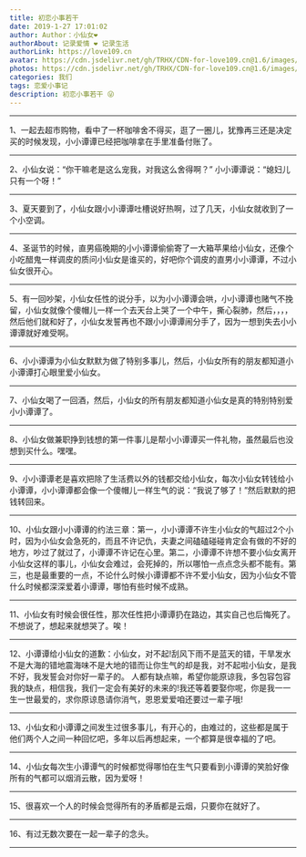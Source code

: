 ```yaml
---
title: 初恋小事若干
date: 2019-1-27 17:01:02
author: Author：小仙女❤️
authorAbout: 记录爱情 ❤️ 记录生活
authorLink: https://love109.cn
avatar: https://cdn.jsdelivr.net/gh/TRHX/CDN-for-love109.cn@1.6/images/custom/love109.jpg
photos: https://cdn.jsdelivr.net/gh/TRHX/CDN-for-love109.cn@1.6/images/article/article03.webp
categories: 我们
tags: 恋爱小事记
description: 初恋小事若干 😜
---
```


---

1、一起去超市购物，看中了一杯咖啡舍不得买，逛了一圈儿，犹豫再三还是决定买的时候发现，小小谭谭已经把咖啡拿在手里准备付账了。

---

2、小仙女说：“你干嘛老是这么宠我，对我这么舍得啊？” 小小谭谭说：“媳妇儿只有一个呀！”

---

3、夏天要到了，小仙女跟小小谭谭吐槽说好热啊，过了几天，小仙女就收到了一个小空调。

---

4、圣诞节的时候，直男癌晚期的小小谭谭偷偷寄了一大箱苹果给小仙女，还像个小吃醋鬼一样调皮的质问小仙女是谁买的，好吧你个调皮的直男小小谭谭，不过小仙女很开心。

---

5、有一回吵架，小仙女任性的说分手，以为小小谭谭会哄，小小谭谭也赌气不挽留，小仙女就像个傻帽儿一样一个去天台上哭了一个中午，撕心裂肺，然后，，，，然后他们就和好了，小仙女发誓再也不跟小小谭谭闹分手了，因为一想到失去小小谭谭就好难受啊。

---

6、小小谭谭为小仙女默默为做了特别多事儿，然后，小仙女所有的朋友都知道小小谭谭打心眼里爱小仙女。

---

7、小仙女喝了一回酒，然后，小仙女的所有朋友都知道小仙女是真的特别特别爱小小谭谭了。

---

8、小仙女做兼职挣到钱想的第一件事儿是帮小小谭谭买一件礼物，虽然最后也没想到买什么。嘿嘿。

---

9、小小谭谭老是喜欢把除了生活费以外的钱都交给小仙女，每次小仙女转钱给小小谭谭，小小谭谭都会像一个傻帽儿一样生气的说：“我说了够了！”然后默默的把钱转回来。

---

10、小仙女跟小小谭谭的约法三章：第一，小小谭谭不许生小仙女的气超过2个小时，因为小仙女会急死的，而且不许记仇，夫妻之间磕磕碰碰肯定会有做的不好的地方，吵过了就过了，小谭谭不许记在心里。第二，小谭谭不许想不要小仙女离开小仙女这样的事儿，小仙女会难过，会死掉的，所以哪怕一点点念头都不能有。第三，也是最重要的一点，不论什么时候小谭谭都不许不爱小仙女，因为小仙女不管什么时候都深深爱着小谭谭，哪怕有些时候不成熟。

---

11、小仙女有时候会很任性，那次任性把小谭谭扔在路边，其实自己也后悔死了。不想说了，想起来就想哭了。唉！

---

12、小谭谭给小仙女的道歉：小仙女，对不起!刮风下雨不是蓝天的错，干旱发水不是大海的错地震海味不是大地的错而让你生气的却是我，对不起啦小仙女，是我不好，我发誓会对你好一辈子的。 人都有缺点嘛，希望你能原谅我，多包容包容我的缺点，相信我，我们一定会有美好的未来的!我还等着要娶你呢，你是我一一生一世最爱的，求你原谅恳请你消气，恩恩爱爱咱还要过一辈子哦!

---

13、小仙女和小谭谭之间发生过很多事儿，有开心的，由难过的，这些都是属于他们两个人之间一种回忆吧，多年以后再想起来，一个都算是很幸福的了吧。

---

14、小仙女每次生小谭谭气的时候都觉得哪怕在生气只要看到小谭谭的笑脸好像所有的气都可以烟消云散，因为爱呀！

---

15、很喜欢一个人的时候会觉得所有的矛盾都是云烟，只要你在就好了。

---

16、有过无数次要在一起一辈子的念头。

---